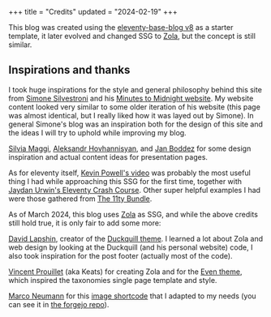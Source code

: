 +++
title = "Credits"
updated = "2024-02-19"
+++

This blog was created using the [eleventy-base-blog v8](https://github.com/11ty/eleventy-base-blog) as a starter template, it later evolved and changed SSG to [Zola](https://getzola.org), but the concept is still similar.

## Inspirations and thanks

I took huge inspirations for the style and general philosophy behind this site from [Simone Silvestroni](https://simonesilvestroni.com/) and his [Minutes to Midnight website](https://minutestomidnight.co.uk). My website content looked very similar to some older iteration of his website (this page was almost identical, but I really liked how it was layed out by Simone). In general Simone's blog was an inspiration both for the design of this site and the ideas I will try to uphold while improving my blog.

[Silvia Maggi](https://silviamaggidesign.com/about/), [Aleksandr Hovhannisyan](https://www.aleksandrhovhannisyan.com/about/), and [Jan Boddez](https://jan.boddez.net/) for some design inspiration and actual content ideas for presentation pages.

As for eleventy itself, [Kevin Powell's video](https://www.youtube.com/watch?v=4wD00RT6d-g) was probably the most useful thing I had while approaching this SSG for the first time, together with [Jaydan Urwin's Eleventy Crash Course](https://www.youtube.com/playlist?list=PLtLXFsdHI8JTwScHvB924dY3PNwNJjjuW). Other super helpful examples I had were those gathered from [The 11ty Bundle](https://11tybundle.dev/).

As of March 2024, this blog uses [Zola](https://getzola.org) as SSG, and while the above credits still hold true, it is only fair to add some more:

[David Lapshin](https://daudix.codeberg.page/), creator of the [Duckquill theme](https://www.getzola.org/themes/duckquill/). I learned a lot about Zola and web design by looking at the Duckquill (and his personal website) code, I also took inspiration for the post footer (actually most of the code).

[Vincent Prouillet](https://github.com/Keats) (aka Keats) for creating Zola and for the [Even theme](https://getzola.github.io/even), which inspired the taxonomies single page template and style. 

[Marco Neumann](https://crepererum.net/) for this [image shortcode](https://gitlab.com/crepererum/blog/-/blob/master/templates/shortcodes/image.html?ref_type=heads) that I adapted to my needs (you can see it in [the forgejo repo](https://archaeo.cc/forgejo/andreatitolo/personal_blog_zola/src/branch/main/templates/shortcodes/image.html)).
